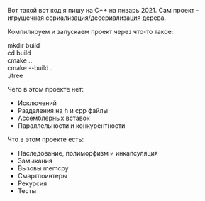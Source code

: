 Вот такой вот код я пишу на C++ на январь 2021. Сам проект - игрушечная сериализация/десериализация дерева.

Компилируем и запускаем проект через что-то такое:

mkdir build  
cd build  
cmake ..  
cmake --build .  
./tree  

Чего в этом проекте нет:
- Исключений
- Разделения на h и cpp файлы
- Ассемблерных вставок
- Параллельности и конкурентности

Что в этом проекте есть:
- Наследование, полиморфизм и инкапсуляция
- Замыкания
- Вызовы memcpy
- Смартпоинтеры
- Рекурсия
- Тесты
